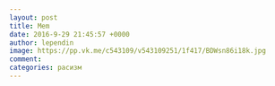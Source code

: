 ```yaml
--- 
layout: post 
title: Mem 
date: 2016-9-29 21:45:57 +0000 
author: lependin 
image: https://pp.vk.me/c543109/v543109251/1f417/BDWsn86i18k.jpg
comment: 
categories: расизм
---
```

